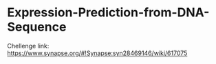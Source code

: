 # Expression-Prediction-from-DNA-Sequence

Chellenge link: https://www.synapse.org/#!Synapse:syn28469146/wiki/617075
